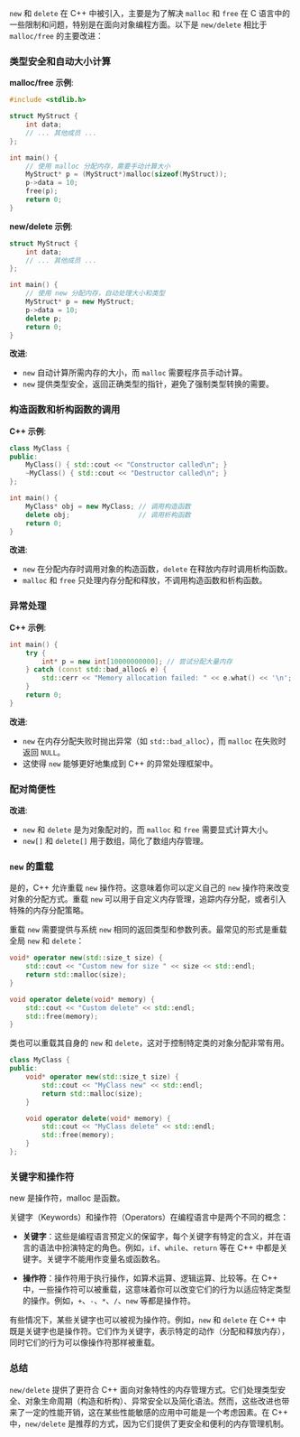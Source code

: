 `new` 和 `delete` 在 C++ 中被引入，主要是为了解决 `malloc` 和 `free` 在 C 语言中的一些限制和问题，特别是在面向对象编程方面。以下是 `new/delete` 相比于 `malloc/free` 的主要改进：

### 类型安全和自动大小计算

**malloc/free 示例**:

```c
#include <stdlib.h>

struct MyStruct {
    int data;
    // ... 其他成员 ...
};

int main() {
    // 使用 malloc 分配内存，需要手动计算大小
    MyStruct* p = (MyStruct*)malloc(sizeof(MyStruct));
    p->data = 10;
    free(p);
    return 0;
}
```

**new/delete 示例**:

```cpp
struct MyStruct {
    int data;
    // ... 其他成员 ...
};

int main() {
    // 使用 new 分配内存，自动处理大小和类型
    MyStruct* p = new MyStruct;
    p->data = 10;
    delete p;
    return 0;
}
```

**改进**:
- `new` 自动计算所需内存的大小，而 `malloc` 需要程序员手动计算。
- `new` 提供类型安全，返回正确类型的指针，避免了强制类型转换的需要。

### 构造函数和析构函数的调用

**C++ 示例**:

```cpp
class MyClass {
public:
    MyClass() { std::cout << "Constructor called\n"; }
    ~MyClass() { std::cout << "Destructor called\n"; }
};

int main() {
    MyClass* obj = new MyClass; // 调用构造函数
    delete obj;                 // 调用析构函数
    return 0;
}
```

**改进**:
- `new` 在分配内存时调用对象的构造函数，`delete` 在释放内存时调用析构函数。
- `malloc` 和 `free` 只处理内存分配和释放，不调用构造函数和析构函数。

### 异常处理

**C++ 示例**:

```cpp
int main() {
    try {
        int* p = new int[10000000000]; // 尝试分配大量内存
    } catch (const std::bad_alloc& e) {
        std::cerr << "Memory allocation failed: " << e.what() << '\n';
    }
    return 0;
}
```

**改进**:
- `new` 在内存分配失败时抛出异常（如 `std::bad_alloc`），而 `malloc` 在失败时返回 `NULL`。
- 这使得 `new` 能够更好地集成到 C++ 的异常处理框架中。

### 配对简便性

**改进**:
- `new` 和 `delete` 是为对象配对的，而 `malloc` 和 `free` 需要显式计算大小。
- `new[]` 和 `delete[]` 用于数组，简化了数组内存管理。

### `new` 的重载

是的，C++ 允许重载 `new` 操作符。这意味着你可以定义自己的 `new` 操作符来改变对象的分配方式。重载 `new` 可以用于自定义内存管理，追踪内存分配，或者引入特殊的内存分配策略。

重载 `new` 需要提供与系统 `new` 相同的返回类型和参数列表。最常见的形式是重载全局 `new` 和 `delete`：

```cpp
void* operator new(std::size_t size) {
    std::cout << "Custom new for size " << size << std::endl;
    return std::malloc(size);
}

void operator delete(void* memory) {
    std::cout << "Custom delete" << std::endl;
    std::free(memory);
}
```

类也可以重载其自身的 `new` 和 `delete`，这对于控制特定类的对象分配非常有用。

```cpp
class MyClass {
public:
    void* operator new(std::size_t size) {
        std::cout << "MyClass new" << std::endl;
        return std::malloc(size);
    }

    void operator delete(void* memory) {
        std::cout << "MyClass delete" << std::endl;
        std::free(memory);
    }
};
```

### 关键字和操作符

new 是操作符，malloc 是函数。

关键字（Keywords）和操作符（Operators）在编程语言中是两个不同的概念：

- **关键字**：这些是编程语言预定义的保留字，每个关键字有特定的含义，并在语言的语法中扮演特定的角色。例如，`if`、`while`、`return` 等在 C++ 中都是关键字。关键字不能用作变量名或函数名。

- **操作符**：操作符用于执行操作，如算术运算、逻辑运算、比较等。在 C++ 中，一些操作符可以被重载，这意味着你可以改变它们的行为以适应特定类型的操作。例如，`+`、`-`、`*`、`/`、`new` 等都是操作符。

有些情况下，某些关键字也可以被视为操作符。例如，`new` 和 `delete` 在 C++ 中既是关键字也是操作符。它们作为关键字，表示特定的动作（分配和释放内存），同时它们的行为可以像操作符那样被重载。

### 总结

`new/delete` 提供了更符合 C++ 面向对象特性的内存管理方式。它们处理类型安全、对象生命周期（构造和析构）、异常安全以及简化语法。然而，这些改进也带来了一定的性能开销，这在某些性能敏感的应用中可能是一个考虑因素。在 C++ 中，`new/delete` 是推荐的方式，因为它们提供了更安全和便利的内存管理机制。